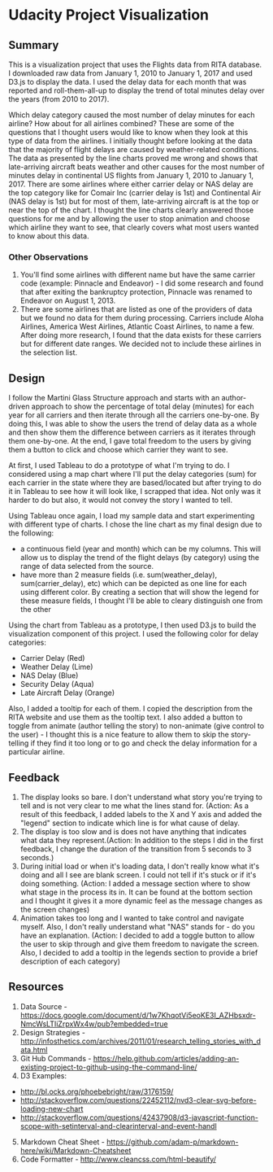 # Udacity Project Visualization

## Summary
This is a visualization project that uses the Flights data from RITA database. I downloaded raw data from January 1, 2010 to January 1, 2017 and used D3.js to display the data. I used the delay data for each month that was reported and roll-them-all-up to display the trend of total minutes delay over the years (from 2010 to 2017).

Which delay category caused the most number of delay minutes for each airline? How about for all airlines combined? These are some of the questions that I thought users would like to know when they look at this type of data from the airlines. I initially thought before looking at the data that the majority of flight delays are caused by weather-related conditions. The data as presented by the line charts proved me wrong and shows that late-arriving aircraft beats weather and other causes for the most number of minutes delay in continental US flights from January 1, 2010 to January 1, 2017. There are some airlines where either carrier delay or NAS delay are the top category like for Comair Inc (carrier delay is 1st) and Continental Air (NAS delay is 1st) but for most of them, late-arriving aircraft is at the top or near the top of the chart. I thought the line charts clearly answered those questions for me and by allowing the user to stop animation and choose which airline they want to see, that clearly covers what most users wanted to know about this data.
### Other Observations
1. You'll find some airlines with different name but have the same carrier code (example: Pinnacle and Endeavor) - I did some research and found that after exiting the bankruptcy protection, Pinnacle was renamed to Endeavor on August 1, 2013. 
2. There are some airlines that are listed as one of the providers of data but we found no data for them during processing. Carriers include Aloha Airlines, America West Airlines, Atlantic Coast Airlines, to name a few. After doing more research, I found that the data exists for these carriers but for different date ranges. We decided not to include these airlines in the selection list.
## Design
I follow the Martini Glass Structure approach and starts with an author-driven approach to show the percentage of total delay (minutes) for each year for all carriers and then iterate through all the carriers one-by-one. By doing this, I was able to show the users the trend of delay data as a whole and then show them the difference between carriers as it iterates through them one-by-one. At the end, I gave total freedom to the users by giving them a button to click and choose which carrier they want to see. 

At first, I used Tableau to do a prototype of what I'm trying to do. I considered using a map chart where I'll put the delay categories (sum) for each carrier in the state where they are based/located but after trying to do it in Tableau to see how it will look like, I scrapped that idea. Not only was it harder to do but also, it would not convey the story I wanted to tell.

Using Tableau once again, I load my sample data and start experimenting with different type of charts. I chose the line chart as my final design due to the following:
- a continuous field (year and month) which can be my columns. This will allow us to display the trend of the flight delays (by category) using the range of data selected from the source. 
- have more than 2 measure fields (i.e. sum(weather_delay), sum(carrier_delay), etc) which can be depicted as one line for each using different color. By creating a section that will show the legend for these measure fields, I thought I'll be able to cleary distinguish one from the other

Using the chart from Tableau as a prototype, I then used D3.js to build the visualization component of this project. I used the following color for delay categories:
- Carrier Delay (Red)
- Weather Delay (Lime)
- NAS Delay (Blue)
- Security Delay (Aqua)
- Late Aircraft Delay (Orange)

Also, I added a tooltip for each of them. I copied the description from the RITA website and use them as the tooltip text. I also added a button to toggle from animate (author telling the story) to non-animate (give control to the user) - I thought this is a nice feature to allow them to skip the story-telling if they find it too long or to go and check the delay information for a particular airline.


## Feedback
1. The display looks so bare. I don't understand what story you're trying to tell and is not very clear to me what the lines stand for. (Action: As a result of this feedback, I added labels to the X and Y axis and added the "legend" section to indicate which line is for what cause of delay.
2. The display is too slow and is does not have anything that indicates what data they represent.(Action: In addition to the steps I did in the first feedback, I change the duration of the transition from 5 seconds to 3 seconds.)
3. During initial load or when it's loading data, I don't really know what it's doing and all I see are blank screen. I could not tell if it's stuck or if it's doing something. (Action: I added a message section where to show what stage in the process its in. It can be found at the bottom section and I thought it gives it a more dynamic feel as the message changes as the screen changes)
4. Animation takes too long and I wanted to take control and navigate myself. Also, I don't really understand what "NAS" stands for - do you have an explanation. (Action: I decided to add a toggle button to allow the user to skip through and give them freedom to navigate the screen. Also, I decided to add a tooltip in the legends section to provide a brief description of each category)
## Resources
1. Data Source - https://docs.google.com/document/d/1w7KhqotVi5eoKE3I_AZHbsxdr-NmcWsLTIiZrpxWx4w/pub?embedded=true
2. Design Strategies - http://infosthetics.com/archives/2011/01/research_telling_stories_with_data.html
3. Git Hub Commands - https://help.github.com/articles/adding-an-existing-project-to-github-using-the-command-line/
4. D3 Examples:
- http://bl.ocks.org/phoebebright/raw/3176159/
- http://stackoverflow.com/questions/22452112/nvd3-clear-svg-before-loading-new-chart
- http://stackoverflow.com/questions/42437908/d3-javascript-function-scope-with-setinterval-and-clearinterval-and-event-handl
5. Markdown Cheat Sheet - https://github.com/adam-p/markdown-here/wiki/Markdown-Cheatsheet
6. Code Formatter - http://www.cleancss.com/html-beautify/
  
